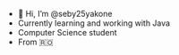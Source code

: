 - 👋 Hi, I’m @seby25yakone
- Currently learning and working with Java
- Computer Science student
- From 🇷🇴
